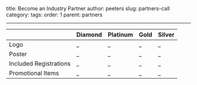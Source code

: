 title: Become an Industry Partner
author: peeters
slug: partners-call
category:
tags:
order: 1
parent: partners

---------------------------------------------


|                         | Diamond       | Platinum      | Gold          | Silver
|:-------------           |:------------- |:------------- |:------------- |:-------------
| Logo                    | _             | _             | _             | _
| Poster                  | _             | _             | _             | _
| Included Registrations  | _             | _             | _             | _
| Promotional Items       | _             | _             | _             | _
